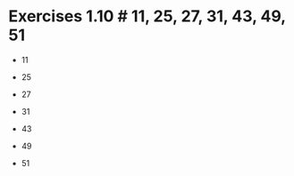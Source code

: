# Exercises 1.10 # 11, 25, 27, 31, 43, 49, 51

* 11



* 25



* 27



* 31



* 43



* 49



* 51
